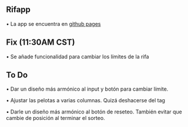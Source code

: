 ## Rifapp

• La app se encuentra en [github pages](https://vzalberto.github.io)


## Fix (11:30AM CST)

• Se añade funcionalidad para cambiar los límites de la rifa

## To Do

• Dar un diseño más armónico al input y botón para cambiar límite.

• Ajustar las pelotas a varias columnas. Quizá deshacerse del tag <table> 

• Darle un diseño más armónico al botón de reseteo. También evitar que cambie de posición al terminar el sorteo.

